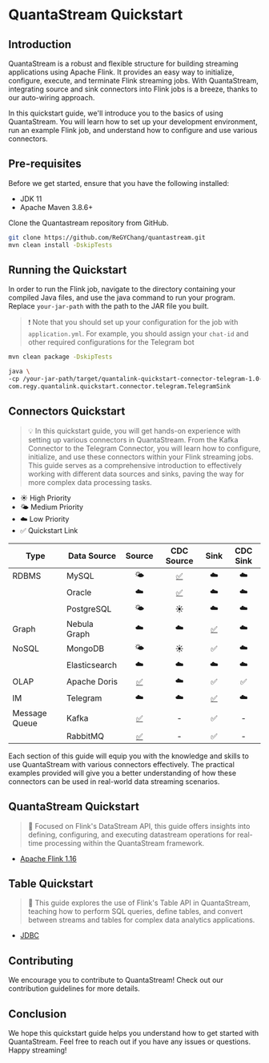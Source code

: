 # QuantaStream Quickstart

## Introduction

QuantaStream is a robust and flexible structure for building streaming applications using Apache Flink. It provides an
easy way to initialize, configure, execute, and terminate Flink streaming jobs. With QuantaStream, integrating source
and
sink connectors into Flink jobs is a breeze, thanks to our auto-wiring approach.

In this quickstart guide, we'll introduce you to the basics of using QuantaStream. You will learn how to set up your
development environment, run an example Flink job, and understand how to configure and use various connectors.

## Pre-requisites

Before we get started, ensure that you have the following installed:

- JDK 11
- Apache Maven 3.8.6+

Clone the Quantastream repository from GitHub.

```bash
git clone https://github.com/ReGYChang/quantastream.git
mvn clean install -DskipTests
```

## Running the Quickstart

In order to run the Flink job, navigate to the directory containing your compiled Java files, and use the java command
to run your program. Replace `your-jar-path` with the path to the JAR file you built.

> ❗️ Note that you should set up your configuration for the job with `application.yml`. For example, you should assign
> your `chat-id` and other required configurations for the Telegram bot

```bash
mvn clean package -DskipTests

java \
-cp /your-jar-path/target/quantalink-quickstart-connector-telegram-1.0-SNAPSHOT-jar-with-dependencies.jar \
com.regy.quantalink.quickstart.connector.telegram.TelegramSink
```

## Connectors Quickstart

> 💡 In this quickstart guide, you will get hands-on experience with setting up various connectors in QuantaStream. From
> the Kafka Connector to the Telegram Connector, you will learn how to configure, initialize, and use these connectors
> within your Flink streaming jobs. This guide serves as a comprehensive introduction to effectively working with
> different data sources and sinks, paving the way for more complex data processing tasks.

- ☀️ High Priority
- 🌤️ Medium Priority
- ☁️ Low Priority
- ✅ Quickstart Link

| Type          | Data Source   |                                                                               Source                                                                                |                                                                           CDC Source                                                                           |                                                                               Sink                                                                                | CDC Sink |
|---------------|---------------|:-------------------------------------------------------------------------------------------------------------------------------------------------------------------:|:--------------------------------------------------------------------------------------------------------------------------------------------------------------:|:-----------------------------------------------------------------------------------------------------------------------------------------------------------------:|:--------:|
| RDBMS         | MySQL         |                                                                                 🌤️                                                                                 |  [✅](./quantalink-quickstart-connector/quantalink-quickstart-connector-mysql/src/main/java/com/regy/quantalink/quickstart/connector/mysql/cdc/MySqlCdc.java)   |                                                                                ☁️                                                                                 |    ☁️    |
|               | Oracle        |                                                                                 ☁️                                                                                  | [✅](./quantalink-quickstart-connector/quantalink-quickstart-connector-oracle/src/main/java/com/regy/quantalink/quickstart/connector/oracle/cdc/OracleCdc.java) |                                                                                ☁️                                                                                 |    ☁️    |
|               | PostgreSQL    |                                                                                 🌤️                                                                                 |                                                                               ☀️                                                                               |                                                                                ☁️                                                                                 |    ☁️    |
| Graph         | Nebula Graph  |                                                                                 ☁️                                                                                  |                                                                               ☁️                                                                               |    [✅](./quantalink-quickstart-connector/quantalink-quickstart-connector-nebula/src/main/java/com/regy/quantalink/quickstart/connector/nebula/NebulaSink.java)    |    ☁️    |
| NoSQL         | MongoDB       |                                                                                 🌤️                                                                                 |                                                                               ☀️                                                                               |                                                                                 ✅                                                                                 |    ☁️    |
|               | Elasticsearch |                                                                                 ☁️                                                                                  |                                                                               ☁️                                                                               |                                                                                ☁️                                                                                 |    ☁️    |
| OLAP          | Apache Doris  |     [✅](./quantalink-quickstart-connector/quantalink-quickstart-connector-doris/src/main/java/com/regy/quantalink/quickstart/connector/doris/DorisSource.java)      |                                                                               ☁️                                                                               |                                                                                 ✅                                                                                 |    ✅     |
| IM            | Telegram      |                                                                                 ☁️                                                                                  |                                                                               ☁️                                                                               | [✅](./quantalink-quickstart-connector/quantalink-quickstart-connector-telegram/src/main/java/com/regy/quantalink/quickstart/connector/telegram/TelegramSink.java) |    ☁️    |
| Message Queue | Kafka         |     [✅](./quantalink-quickstart-connector/quantalink-quickstart-connector-kafka/src/main/java/com/regy/quantalink/quickstart/connector/kafka/KafkaSource.java)      |                                                                               -                                                                                |                                                                                 ✅                                                                                 |    -     |
|               | RabbitMQ      | [✅](./quantalink-quickstart-connector/quantalink-quickstart-connector-rabbitmq/src/main/java/com/regy/quantalink/quickstart/connector/rabbitmq/RabbitmqSource.java) |                                                                               -                                                                                |                                                                                 ✅                                                                                 |    -     |

Each section of this guide will equip you with the knowledge and skills to use QuantaStream with various connectors
effectively. The practical examples provided will give you a better understanding of how these connectors can be used in
real-world data streaming scenarios.

## QuantaStream Quickstart

> 🌊 Focused on Flink's DataStream API, this guide offers insights into defining, configuring, and executing datastream
> operations for real-time processing within the QuantaStream framework.

- [Apache Flink 1.16](./quantalink-quickstart-datastream/quantalink-quickstart-datastream-v1.16)

## Table Quickstart

> 💼 This guide explores the use of Flink's Table API in QuantaStream, teaching how to perform SQL queries, define
> tables, and convert between streams and tables for complex data analytics applications.

- [JDBC](./quantalink-quickstart-table/quantalink-quickstart-table-jdbc)

## Contributing

We encourage you to contribute to QuantaStream! Check out our contribution guidelines for more details.

## Conclusion

We hope this quickstart guide helps you understand how to get started with QuantaStream. Feel free to reach out if you
have any issues or questions. Happy streaming!